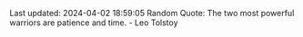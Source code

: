 Last updated: 2024-04-02 18:59:05
Random Quote: The two most powerful warriors are patience and time. - Leo Tolstoy